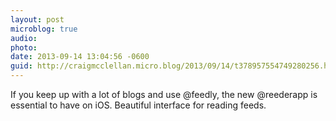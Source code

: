 ```yaml
---
layout: post
microblog: true
audio: 
photo: 
date: 2013-09-14 13:04:56 -0600
guid: http://craigmcclellan.micro.blog/2013/09/14/t378957554749280256.html
---
```

If you keep up with a lot of blogs and use @feedly, the new @reederapp is essential to have on iOS. Beautiful interface for reading feeds.

